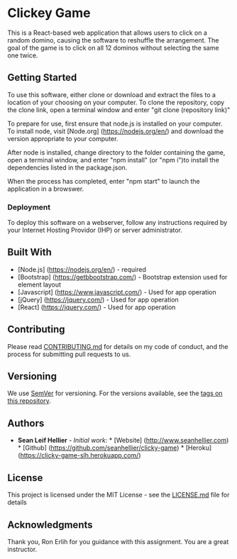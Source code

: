 # Clickey Game

This is a React-based web application that allows users to click on a random domino, causing the software to reshuffle the arrangement. The goal of the game is to click on all 12 dominos without selecting the same one twice.

## Getting Started

To use this software, either clone or download and extract the files to a location of your choosing on your computer. To clone the repository, copy the clone link, open a terminal window and enter "git clone (repository link)"

To prepare for use, first ensure that node.js is installed on your computer. To install node, visit [Node.org] (https://nodejs.org/en/) and download the version appropriate to your computer.

After node is installed, change directory to the folder containing the game, open a terminal window, and enter "npm install" (or "npm i")to install the dependencies listed in the package.json.

When the process has completed, enter "npm start" to launch the application in a browswer.

### Deployment

To deploy this software on a webserver, follow any instructions required by your Internet Hosting Providor (IHP) or server administrator.

## Built With

* [Node.js]     (https://nodejs.org/en/) - required
* [Bootstrap]   (https://getbbootstrap.com/) - Bootstrap extension used for element layout
* [Javascript]  (https://www.javascript.com/) - Used for app operation
* [jQuery]      (https://jquery.com/) - Used for app operation
* [React]       (https://jquery.com/) - Used for app operation

## Contributing

Please read [CONTRIBUTING.md](https://github.com/seanhellier/slh_portfolio/blob/master/contributing.md) for details on my code of conduct, and the process for submitting pull requests to us.

## Versioning

We use [SemVer](http://semver.org/) for versioning. For the versions available, see the [tags on this repository](https://github.com/your/project/tags). 

## Authors

* **Sean Leif Hellier** - *Initial work:*
                                        * [Website] (http://www.seanhellier.com)
                                        * [Github]  (https://github.com/seanhellier/clicky-game)
                                        * [Heroku]  (https://clicky-game-slh.herokuapp.com/)

## License

This project is licensed under the MIT License - see the [LICENSE.md](LICENSE.md) file for details

## Acknowledgments

Thank you, Ron Erlih for you guidance with this assignment. You are a great instructor.
